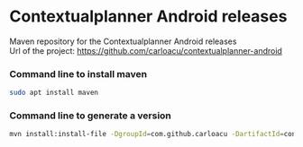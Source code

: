 Contextualplanner Android releases
==================================

Maven repository for the Contextualplanner Android releases<br/>
Url of the project: https://github.com/carloacu/contextualplanner-android

### Command line to install maven

```bash
sudo apt install maven
```

### Command line to generate a version

```bash
mvn install:install-file -DgroupId=com.github.carloacu -DartifactId=contextualplanner-android -Dversion=1.0.2 -Dfile=contextualplanner-release.aar -Dpackaging=aar -DgeneratePom=true -DlocalRepositoryPath=.  -DcreateChecksum=true
```
